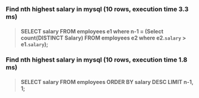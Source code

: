 ### Find nth  highest salary in mysql (10 rows, execution time 3.3 ms)

>#### SELECT salary FROM employees e1 where n-1 = (Select count(DISTINCT Salary) FROM employees e2 where e2.`salary` > e1.`salary`);

### Find nth highest salary in mysql (10 rows, execution time 1.8 ms)

>#### SELECT salary FROM employees ORDER BY salary DESC LIMIT n-1, 1;